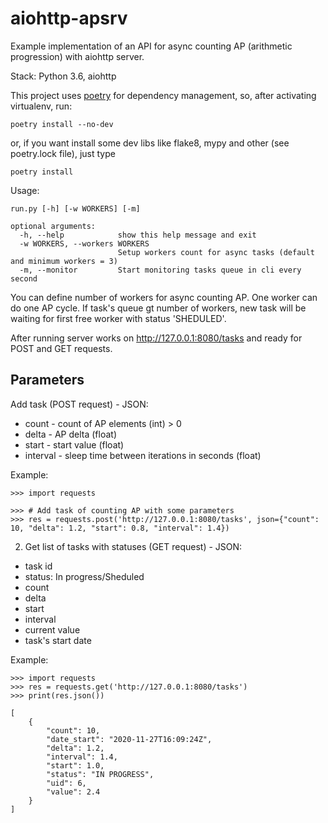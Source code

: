 # aiohttp-apsrv
Example implementation of an API for async counting AP (arithmetic progression) with aiohttp server.

Stack: Python 3.6, aiohttp

This project uses [poetry](https://python-poetry.org/) for dependency management, so, after activating virtualenv, run:
```
poetry install --no-dev
```
or, if you want install some dev libs like flake8, mypy and other (see poetry.lock file), just type
```
poetry install
```

Usage:
```
run.py [-h] [-w WORKERS] [-m]

optional arguments:
  -h, --help            show this help message and exit
  -w WORKERS, --workers WORKERS
                        Setup workers count for async tasks (default and minimum workers = 3)
  -m, --monitor         Start monitoring tasks queue in cli every second
```
You can define number of workers for async counting AP. One worker can do one AP cycle. If task's queue gt number of workers, new task will be waiting for first free worker with status 'SHEDULED'.

After running server works on http://127.0.0.1:8080/tasks and ready for POST and GET requests.

## Parameters
Add task (POST request) - JSON:
- count - count of AP elements (int) > 0
- delta - AP delta (float)
- start - start value (float)
- interval - sleep time between iterations in seconds (float)

Example:
```
>>> import requests

>>> # Add task of counting AP with some parameters
>>> res = requests.post('http://127.0.0.1:8080/tasks', json={"count": 10, "delta": 1.2, "start": 0.8, "interval": 1.4})
```

2. Get list of tasks with statuses (GET request) - JSON:
- task id
- status: In progress/Sheduled
- count
- delta
- start
- interval
- current value
- task's start date

Example:
```
>>> import requests
>>> res = requests.get('http://127.0.0.1:8080/tasks')
>>> print(res.json())

[
    {
        "count": 10,
        "date_start": "2020-11-27T16:09:24Z",
        "delta": 1.2,
        "interval": 1.4,
        "start": 1.0,
        "status": "IN PROGRESS",
        "uid": 6,
        "value": 2.4
    }
]
```